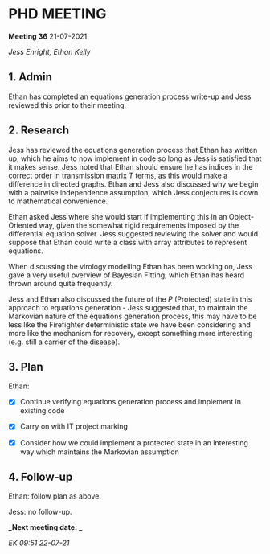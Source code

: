 # PHD MEETING

__Meeting 36__
21-07-2021


_Jess Enright,_
_Ethan Kelly_


## 1. Admin

Ethan has completed an equations generation process write-up and Jess reviewed this prior to their meeting.


## 2. Research

Jess has reviewed the equations generation process that Ethan has written up, which he aims to now implement in code so long as Jess is satisfied that it makes sense. Jess noted that Ethan should ensure he has indices in the correct order in transmission matrix $T$ terms, as this would make a difference in directed graphs. Ethan and Jess also discussed why we begin with a pairwise independence assumption, which Jess conjectures is down to mathematical convenience.

Ethan asked Jess where she would start if implementing this in an Object-Oriented way, given the somewhat rigid requirements imposed by the differential equation solver. Jess suggested reviewing the solver and would suppose that Ethan could write a class with array attributes to represent equations.

When discussing the virology modelling Ethan has been working on, Jess gave a very useful overview of Bayesian Fitting, which Ethan has heard thrown around quite frequently.

Jess and Ethan also discussed the future of the $P$ (Protected) state in this approach to equations generation - Jess suggested that, to maintain the Markovian nature of the equations generation process, this may have to be less like the Firefighter deterministic state we have been considering and more like the mechanism for recovery, except something more interesting (e.g. still a carrier of the disease).


## 3. Plan

Ethan:
- [X] Continue verifying equations generation process and implement in existing code
- [X] Carry on with IT project marking
- [X] Consider how we could implement a protected state in an interesting way which maintains the Markovian assumption


## 4. Follow-up

Ethan: follow plan as above.

Jess: no follow-up.


**_Next meeting date: _**



_EK 09:51 22-07-21_
